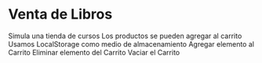 # Venta de Libros
Simula una tienda de cursos
Los productos se pueden agregar al carrito
Usamos LocalStorage como medio de almacenamiento
Agregar elemento al Carrito
Eliminar elemento del Carrito
Vaciar el Carrito